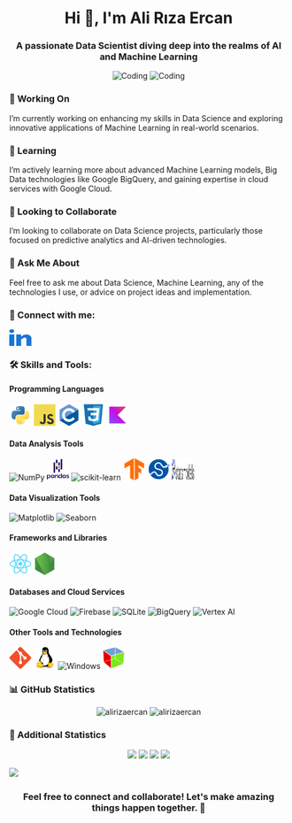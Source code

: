 <h1 align="center">Hi 👋, I'm Ali Rıza Ercan</h1>

<h3 align="center">A passionate Data Scientist diving deep into the realms of AI and Machine Learning</h3>

<p align="center">
    <img alt="Coding" width="400" src="https://raw.githubusercontent.com/chiraag-kakar/chiraag-kakar/master/hadder.gif">
    <img alt="Coding" width="400" src="https://user-images.githubusercontent.com/74038190/212749447-bfb7e725-6987-49d9-ae85-2015e3e7cc41.gif">
</p>

### 🔭 Working On
I’m currently working on enhancing my skills in Data Science and exploring innovative applications of Machine Learning in real-world scenarios.

### 🌱 Learning
I’m actively learning more about advanced Machine Learning models, Big Data technologies like Google BigQuery, and gaining expertise in cloud services with Google Cloud.

### 👯 Looking to Collaborate
I’m looking to collaborate on Data Science projects, particularly those focused on predictive analytics and AI-driven technologies.

### 💬 Ask Me About
Feel free to ask me about Data Science, Machine Learning, any of the technologies I use, or advice on project ideas and implementation.

<h3 align="left">🔗 Connect with me:</h3>
<p align="left">
  <a href="https://linkedin.com/in/alirizaercann" target="blank"><img align="center" src="https://raw.githubusercontent.com/teamedwardforever/Readme-Generator/71f25dd8b98329b168142a6b782a107b75eab178/svg/Social/linked-in-alt.svg" alt="alirizaercann" height="30" width="40" /></a>
</p>

<h3 align="left">🛠 Skills and Tools:</h3>

<h4>Programming Languages</h4>
<p align="left">
    <img src="https://raw.githubusercontent.com/devicons/devicon/master/icons/python/python-original.svg" alt="Python" width="40" height="40"/>
    <img src="https://raw.githubusercontent.com/devicons/devicon/master/icons/javascript/javascript-original.svg" alt="JavaScript" width="40" height="40"/>
    <img src="https://raw.githubusercontent.com/devicons/devicon/master/icons/c/c-original.svg" alt="C" width="40" height="40"/>
    <img src="https://raw.githubusercontent.com/devicons/devicon/master/icons/css3/css3-original.svg" alt="CSS" width="40" height="40"/>
    <img src="https://raw.githubusercontent.com/devicons/devicon/master/icons/kotlin/kotlin-original.svg" alt="Kotlin" width="40" height="40"/>
</p>

<h4>Data Analysis Tools</h4>
<p align="left">
    <img src="https://raw.githubusercontent.com/numpy/numpy/main/branding/logo/primary/numpylogo.svg" alt="NumPy" width="40" height="40"/>
    <img src="https://raw.githubusercontent.com/devicons/devicon/master/icons/pandas/pandas-original-wordmark.svg" alt="Pandas" width="40" height="40"/>
    <img src="https://upload.wikimedia.org/wikipedia/commons/0/05/Scikit_learn_logo_small.svg" alt="scikit-learn" width="40" height="40"/>
    <img src="https://raw.githubusercontent.com/devicons/devicon/master/icons/tensorflow/tensorflow-original.svg" alt="TensorFlow" width="40" height="40"/>
    <img src="https://raw.githubusercontent.com/scipy/scipy/main/doc/source/_static/logo.svg" alt="SciPy" width="40" height="40"/>
    <img src="https://github.com/statsmodels/statsmodels/blob/main/docs/source/images/statsmodels-logo-v2-horizontal.svg" alt="statsmodels" width="40" height="40"/>
</p>

<h4>Data Visualization Tools</h4>
<p align="left">
    <img src="https://matplotlib.org/stable/_static/logo2.svg" alt="Matplotlib" width="40" height="40"/>
    <img src="https://seaborn.pydata.org/_static/logo-wide-lightbg.svg" alt="Seaborn" width="40" height="40"/>
</p>

<h4>Frameworks and Libraries</h4>
<p align="left">
    <img src="https://raw.githubusercontent.com/devicons/devicon/master/icons/react/react-original.svg" alt="React" width="40" height="40"/>
    <img src="https://raw.githubusercontent.com/devicons/devicon/master/icons/nodejs/nodejs-original.svg" alt="NodeJS" width="40" height="40"/>
</p>

<h4>Databases and Cloud Services</h4>
<p align="left">
    <img src="https://www.vectorlogo.zone/logos/google_cloud/google_cloud-icon.svg" alt="Google Cloud" width="40" height="40"/>
    <img src="https://www.vectorlogo.zone/logos/firebase/firebase-icon.svg" alt="Firebase" width="40" height="40"/>
    <img src="https://www.vectorlogo.zone/logos/sqlite/sqlite-icon.svg" alt="SQLite" width="40" height="40"/>
    <img src="https://www.vectorlogo.zone/logos/google_bigquery/google_bigquery-icon.svg" alt="BigQuery" width="40" height="40"/>
    <img src="https://miro.medium.com/v2/resize:fit:513/1*aeXlwnOS3DvVHiMVgBZbpQ.png" alt="Vertex AI" width="40" height="40"/>
</p>

<h4>Other Tools and Technologies</h4>
<p align="left">
    <img src="https://raw.githubusercontent.com/devicons/devicon/master/icons/git/git-original.svg" alt="Git" width="40" height="40"/>
    <img src="https://raw.githubusercontent.com/devicons/devicon/master/icons/linux/linux-original.svg" alt="Linux" width="40" height="40"/>
    <img src="https://encrypted-tbn0.gstatic.com/images?q=tbn:ANd9GcRQjYtYaRlHJw8PQHykEqGW1sptdUPUXVPeSefvcN1k4A&s" alt="Windows" width="40" height="40"/>
    <img src="https://raw.githubusercontent.com/teamedwardforever/Readme-Generator/71f25dd8b98329b168142a6b782a107b75eab178/svg/Skills/Frontend/GTK_logo.svg" alt="GTK" width="40" height="40"/>
</p>


### 📊 GitHub Statistics
<div align="center">
  <p>
  <img height="180em" src="https://github-readme-stats.vercel.app/api/top-langs/?username=alirizaercan&theme=dark&layout=compact" alt="alirizaercan" />
  <img height="180em" src="https://github-readme-stats.vercel.app/api?username=alirizaercan&show_icons=true&theme=dark" alt="alirizaercan" />
  </p>
</div>

### 🌟 Additional Statistics
<div align="center">
  <p>
    <img src="http://github-profile-summary-cards.vercel.app/api/cards/stats?username=alirizaercan&theme=dracula" height="180em" />
    <img src="http://github-profile-summary-cards.vercel.app/api/cards/most-commit-language?username=alirizaercan&theme=dracula" height="180em" />
    <img src="http://github-profile-summary-cards.vercel.app/api/cards/repos-per-language?username=alirizaercan&theme=dracula" height="180em" />
    <img src="http://github-profile-summary-cards.vercel.app/api/cards/productive-time?username=alirizaercan&theme=dracula" height="180em" />
  </p>
</div>

<img src="https://raw.githubusercontent.com/Trilokia/Trilokia/379277808c61ef204768a61bbc5d25bc7798ccf1/bottom_header.svg">

<h3 align="center">Feel free to connect and collaborate! Let's make amazing things happen together. 🚀</h3>

